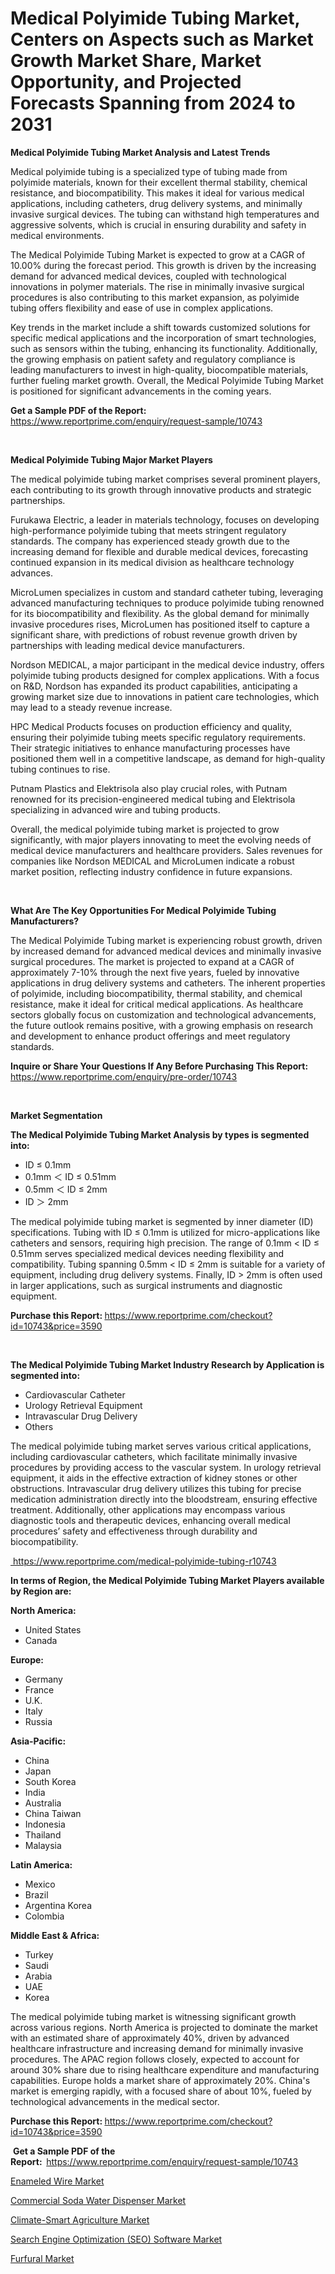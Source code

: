 <p><h1>Medical Polyimide Tubing Market, Centers on Aspects such as Market Growth Market Share, Market Opportunity, and Projected Forecasts Spanning from 2024 to 2031</h1></p><p><strong>Medical Polyimide Tubing Market Analysis and Latest Trends</strong></p>
<p><p>Medical polyimide tubing is a specialized type of tubing made from polyimide materials, known for their excellent thermal stability, chemical resistance, and biocompatibility. This makes it ideal for various medical applications, including catheters, drug delivery systems, and minimally invasive surgical devices. The tubing can withstand high temperatures and aggressive solvents, which is crucial in ensuring durability and safety in medical environments.</p><p>The Medical Polyimide Tubing Market is expected to grow at a CAGR of 10.00% during the forecast period. This growth is driven by the increasing demand for advanced medical devices, coupled with technological innovations in polymer materials. The rise in minimally invasive surgical procedures is also contributing to this market expansion, as polyimide tubing offers flexibility and ease of use in complex applications.</p><p>Key trends in the market include a shift towards customized solutions for specific medical applications and the incorporation of smart technologies, such as sensors within the tubing, enhancing its functionality. Additionally, the growing emphasis on patient safety and regulatory compliance is leading manufacturers to invest in high-quality, biocompatible materials, further fueling market growth. Overall, the Medical Polyimide Tubing Market is positioned for significant advancements in the coming years.</p></p>
<p><strong>Get a Sample PDF of the Report:&nbsp;</strong> <a href="https://www.reportprime.com/enquiry/request-sample/10743?utm_campaign=1102&utm_medium=2&utm_source=Github&utm_content=ia&utm_term=29112024&utm_id=medical-polyimide-tubing">https://www.reportprime.com/enquiry/request-sample/10743</a></p>
<p>&nbsp;</p>
<p><strong>Medical Polyimide Tubing Major Market Players</strong></p>
<p><p>The medical polyimide tubing market comprises several prominent players, each contributing to its growth through innovative products and strategic partnerships. </p><p>Furukawa Electric, a leader in materials technology, focuses on developing high-performance polyimide tubing that meets stringent regulatory standards. The company has experienced steady growth due to the increasing demand for flexible and durable medical devices, forecasting continued expansion in its medical division as healthcare technology advances.</p><p>MicroLumen specializes in custom and standard catheter tubing, leveraging advanced manufacturing techniques to produce polyimide tubing renowned for its biocompatibility and flexibility. As the global demand for minimally invasive procedures rises, MicroLumen has positioned itself to capture a significant share, with predictions of robust revenue growth driven by partnerships with leading medical device manufacturers.</p><p>Nordson MEDICAL, a major participant in the medical device industry, offers polyimide tubing products designed for complex applications. With a focus on R&D, Nordson has expanded its product capabilities, anticipating a growing market size due to innovations in patient care technologies, which may lead to a steady revenue increase.</p><p>HPC Medical Products focuses on production efficiency and quality, ensuring their polyimide tubing meets specific regulatory requirements. Their strategic initiatives to enhance manufacturing processes have positioned them well in a competitive landscape, as demand for high-quality tubing continues to rise.</p><p>Putnam Plastics and Elektrisola also play crucial roles, with Putnam renowned for its precision-engineered medical tubing and Elektrisola specializing in advanced wire and tubing products. </p><p>Overall, the medical polyimide tubing market is projected to grow significantly, with major players innovating to meet the evolving needs of medical device manufacturers and healthcare providers. Sales revenues for companies like Nordson MEDICAL and MicroLumen indicate a robust market position, reflecting industry confidence in future expansions.</p></p>
<p>&nbsp;</p>
<p><strong>What Are The Key Opportunities For Medical Polyimide Tubing Manufacturers?</strong></p>
<p><p>The Medical Polyimide Tubing market is experiencing robust growth, driven by increased demand for advanced medical devices and minimally invasive surgical procedures. The market is projected to expand at a CAGR of approximately 7-10% through the next five years, fueled by innovative applications in drug delivery systems and catheters. The inherent properties of polyimide, including biocompatibility, thermal stability, and chemical resistance, make it ideal for critical medical applications. As healthcare sectors globally focus on customization and technological advancements, the future outlook remains positive, with a growing emphasis on research and development to enhance product offerings and meet regulatory standards.</p></p>
<p><strong>Inquire or Share Your Questions If Any Before Purchasing This Report:</strong> <a href="https://www.reportprime.com/enquiry/pre-order/10743?utm_campaign=1102&utm_medium=2&utm_source=Github&utm_content=ia&utm_term=29112024&utm_id=medical-polyimide-tubing">https://www.reportprime.com/enquiry/pre-order/10743</a></p>
<p>&nbsp;</p>
<p><strong>Market Segmentation</strong></p>
<p><strong>The Medical Polyimide Tubing Market Analysis by types is segmented into:</strong></p>
<p><ul><li>ID ≤ 0.1mm</li><li>0.1mm ＜ ID ≤ 0.51mm</li><li>0.5mm ＜ ID ≤ 2mm</li><li>ID ＞ 2mm</li></ul></p>
<p><p>The medical polyimide tubing market is segmented by inner diameter (ID) specifications. Tubing with ID ≤ 0.1mm is utilized for micro-applications like catheters and sensors, requiring high precision. The range of 0.1mm < ID ≤ 0.51mm serves specialized medical devices needing flexibility and compatibility. Tubing spanning 0.5mm < ID ≤ 2mm is suitable for a variety of equipment, including drug delivery systems. Finally, ID > 2mm is often used in larger applications, such as surgical instruments and diagnostic equipment.</p></p>
<p><strong>Purchase this Report:&nbsp;</strong><a href="https://www.reportprime.com/checkout?id=10743&price=3590&utm_campaign=1102&utm_medium=2&utm_source=Github&utm_content=ia&utm_term=29112024&utm_id=medical-polyimide-tubing">https://www.reportprime.com/checkout?id=10743&price=3590</a></p>
<p>&nbsp;</p>
<p><strong>The Medical Polyimide Tubing Market Industry Research by Application is segmented into:</strong></p>
<p><ul><li>Cardiovascular Catheter</li><li>Urology Retrieval Equipment</li><li>Intravascular Drug Delivery</li><li>Others</li></ul></p>
<p><p>The medical polyimide tubing market serves various critical applications, including cardiovascular catheters, which facilitate minimally invasive procedures by providing access to the vascular system. In urology retrieval equipment, it aids in the effective extraction of kidney stones or other obstructions. Intravascular drug delivery utilizes this tubing for precise medication administration directly into the bloodstream, ensuring effective treatment. Additionally, other applications may encompass various diagnostic tools and therapeutic devices, enhancing overall medical procedures’ safety and effectiveness through durability and biocompatibility.</p></p>
<p><a href="https://www.reportprime.com/medical-polyimide-tubing-r10743?utm_campaign=1102&utm_medium=2&utm_source=Github&utm_content=ia&utm_term=29112024&utm_id=medical-polyimide-tubing">&nbsp;https://www.reportprime.com/medical-polyimide-tubing-r10743</a></p>
<p><strong>In terms of Region, the Medical Polyimide Tubing Market Players available by Region are:</strong></p>
<p>
    <p> <strong> North America: </strong>
        <ul>
            <li>United States</li>
            <li>Canada</li>
        </ul>
        </p> 
    <p> <strong> Europe: </strong>
        <ul>
            <li>Germany</li>
            <li>France</li>
            <li>U.K.</li>
            <li>Italy</li>
            <li>Russia</li>
        </ul>
        </p> 
    <p> <strong> Asia-Pacific: </strong>
        <ul>
            <li>China</li>
            <li>Japan</li>
            <li>South Korea</li>
            <li>India</li>
            <li>Australia</li>
            <li>China Taiwan</li>
            <li>Indonesia</li>
            <li>Thailand</li>
            <li>Malaysia</li>
        </ul>
        </p> 
    <p> <strong> Latin America: </strong>
        <ul>
            <li>Mexico</li>
            <li>Brazil</li>
            <li>Argentina Korea</li>
            <li>Colombia</li>
        </ul>
        </p> 
    <p> <strong> Middle East & Africa: </strong>
        <ul>
            <li>Turkey</li>
            <li>Saudi</li>
            <li>Arabia</li>
            <li>UAE</li>
            <li>Korea</li>
        </ul>
    </p>
    </p>
<p><p>The medical polyimide tubing market is witnessing significant growth across various regions. North America is projected to dominate the market with an estimated share of approximately 40%, driven by advanced healthcare infrastructure and increasing demand for minimally invasive procedures. The APAC region follows closely, expected to account for around 30% share due to rising healthcare expenditure and manufacturing capabilities. Europe holds a market share of approximately 20%. China's market is emerging rapidly, with a focused share of about 10%, fueled by technological advancements in the medical sector.</p></p>
<p><strong>Purchase this Report: </strong><a href="https://www.reportprime.com/checkout?id=10743&price=3590&utm_campaign=1102&utm_medium=2&utm_source=Github&utm_content=ia&utm_term=29112024&utm_id=medical-polyimide-tubing">https://www.reportprime.com/checkout?id=10743&price=3590</a></p>
<p>&nbsp;<strong>Get a Sample PDF of the Report:&nbsp;&nbsp;</strong><a href="https://www.reportprime.com/enquiry/request-sample/10743?utm_campaign=1102&utm_medium=2&utm_source=Github&utm_content=ia&utm_term=29112024&utm_id=medical-polyimide-tubing">https://www.reportprime.com/enquiry/request-sample/10743</a></p>
<p><strong></strong></p>
<p><p><a href="https://www.linkedin.com/pulse/enameled-wire-market-research-report-exploring-size-revenue-r15ke?utm_campaign=1102&utm_medium=2&utm_source=Github&utm_content=ia&utm_term=29112024&utm_id=medical-polyimide-tubing">Enameled Wire Market</a></p><p><a href="https://www.linkedin.com/pulse/market-dynamics-future-trends-global-commercial-soda-gqkcf?utm_campaign=1102&utm_medium=2&utm_source=Github&utm_content=ia&utm_term=29112024&utm_id=medical-polyimide-tubing">Commercial Soda Water Dispenser Market</a></p><p><a href="https://issuu.com/reportprime-2/docs/climate-smart-agriculture-market-si_e4a0f224c2c53f?utm_campaign=1102&utm_medium=2&utm_source=Github&utm_content=ia&utm_term=29112024&utm_id=medical-polyimide-tubing">Climate-Smart Agriculture Market</a></p><p><a href="https://issuu.com/reportprime-2/docs/search-engine-optimization-seo-soft_8727b4efda9313?utm_campaign=1102&utm_medium=2&utm_source=Github&utm_content=ia&utm_term=29112024&utm_id=medical-polyimide-tubing">Search Engine Optimization (SEO) Software Market</a></p><p><a href="https://www.linkedin.com/pulse/future-outlook-furfural-market-2024-2031-consistent-growth-uhxfe?utm_campaign=1102&utm_medium=2&utm_source=Github&utm_content=ia&utm_term=29112024&utm_id=medical-polyimide-tubing">Furfural Market</a></p></p>